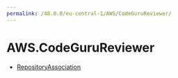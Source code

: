 ```yaml
---
permalink: /48.0.0/eu-central-1/AWS/CodeGuruReviewer/
---
```


# AWS.CodeGuruReviewer



* [RepositoryAssociation](RepositoryAssociation.md)